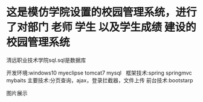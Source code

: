 # 这是模仿学院设置的校园管理系统，进行了对部门 老师 学生 以及学生成绩 建设的校园管理系统

清远职业技术学院sql.sql是数据库

开发环境:windows10 myeclipse tomcat7 mysql  
框架技术:spring springmvc mybaits
主要技术:分页查询，ajax，登录拦截器，文件上传 
前台技术:bootstarp

图片展示
